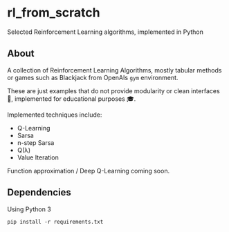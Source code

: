 # rl_from_scratch
Selected Reinforcement Learning algorithms, implemented in Python

## About

A collection of Reinforcement Learning Algorithms, mostly tabular methods or games such as Blackjack from OpenAIs `gym` environment.

These are just examples that do not provide modularity or clean interfaces :hammer:, implemented for educational purposes :mortar_board:.

Implemented techniques include:

- Q-Learning
- Sarsa
- n-step Sarsa
- Q(λ)
- Value Iteration

Function approximation / Deep Q-Learning coming soon.

## Dependencies
Using Python 3

```
pip install -r requirements.txt
```




